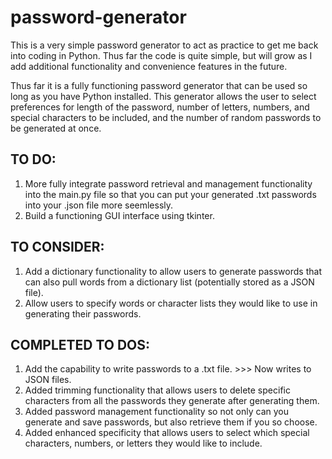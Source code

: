 # password-generator
This is a very simple password generator to act as practice to get me back into coding in Python. Thus far the code is quite simple, but will grow as I add additional functionality and convenience features in the future.

Thus far it is a fully functioning password generator that can be used so long as you have Python installed. This generator allows the user to select preferences for length of the password, number of letters, numbers, and special characters to be included, and the number of random passwords to be generated at once.

## TO DO:
1. More fully integrate password retrieval and management functionality into the main.py file so that you can put your generated .txt passwords into your .json file more seemlessly.
2. Build a functioning GUI interface using tkinter.

## TO CONSIDER:
1. Add a dictionary functionality to allow users to generate passwords that can also pull words from a dictionary list (potentially stored as a JSON file).
2. Allow users to specify words or character lists they would like to use in generating their passwords.

## COMPLETED TO DOS:
1. Add the capability to write passwords to a .txt file. >>> Now writes to JSON files.
2. Added trimming functionality that allows users to delete specific characters from all the passwords they generate after generating them.
3. Added password management functionality so not only can you generate and save passwords, but also retrieve them if you so choose.
4. Added enhanced specificity that allows users to select which special characters, numbers, or letters they would like to include.

